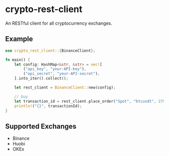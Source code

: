 # crypto-rest-client

An RESTful client for all cryptocurrency exchanges.

## Example

```rust
use crypto_rest_client::{BinanceClient};

fn main() {
    let config: HashMap<&str, &str> = vec![
        ("api_key", "your-API-key"),
        ("api_secret", "your-API-secret"),
    ].into_iter().collect();

    let rest_client = BinanceClient::new(config);

    // buy
    let transaction_id = rest_client.place_order("Spot", "btcusdt", 27999.9, 5.0, false);
    println!("{}", transactionId);
}
```

## Supported Exchanges

-   Binance
-   Huobi
-   OKEx
